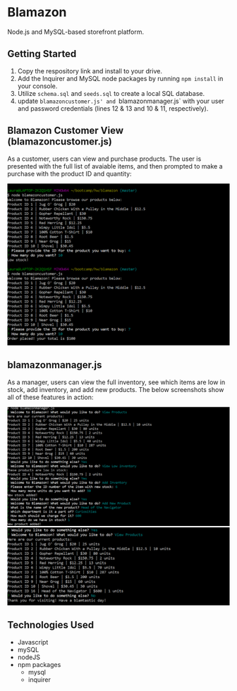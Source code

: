 # Blamazon
Node.js and MySQL-based storefront platform. 

## Getting Started

1. Copy the respository link and install to your drive.
2. Add the Inquirer and MySQL node packages by running `npm install` in your console.
3. Utilize `schema.sql` and `seeds.sql` to create a local SQL database.
4. update `blamazoncustomer.js' and `blamazonmanager.js` with your user and password credentials (lines 12 & 13 and 10 & 11, respectively).

## Blamazon Customer View (blamazoncustomer.js)

As a customer, users can view and purchase products. The user is presented with the full list of avaiable items, and then prompted to make a purchase with the product ID and quantity:

![blamazon customer view](/images/blamazoncustomer.png)

## blamazonmanager.js

As a manager, users can view the full inventory, see which items are low in stock, add inventory, and add new products. The below screenshots show all of these features in action:

![blamazon manager view 1](/images/blamazonmanager1.png)
![blamazon manager view 2](/images/blamazonmanager2.png)

## Technologies Used

- Javascript
- mySQL
- nodeJS
- npm packages
  - mysql
  - inquirer